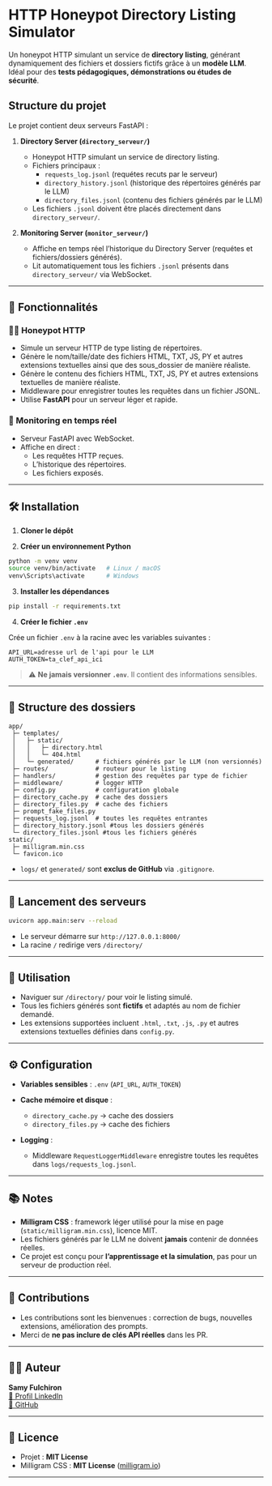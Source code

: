 # HTTP Honeypot Directory Listing Simulator

Un honeypot HTTP simulant un service de **directory listing**, générant dynamiquement des fichiers et dossiers fictifs grâce à un **modèle LLM**. Idéal pour des **tests pédagogiques, démonstrations ou études de sécurité**.

## Structure du projet

Le projet contient deux serveurs FastAPI :

1. **Directory Server (`directory_serveur/`)**
   - Honeypot HTTP simulant un service de directory listing.
   - Fichiers principaux :
     - `requests_log.jsonl` (requétes recuts par le serveur)
     - `directory_history.jsonl` (historique des répertoires générés par le LLM)
     - `directory_files.jsonl` (contenu des fichiers générés par le LLM)
   - Les fichiers `.jsonl` doivent être placés directement dans `directory_serveur/`.

2. **Monitoring Server (`monitor_serveur/`)**
   - Affiche en temps réel l’historique du Directory Server (requétes et fichiers/dossiers générés).
   - Lit automatiquement tous les fichiers `.jsonl` présents dans `directory_serveur/` via WebSocket.

---

## 🔹 Fonctionnalités
### 🕵️‍♂️ Honeypot HTTP
* Simule un serveur HTTP de type listing de répertoires.
* Génère le nom/taille/date des fichiers HTML, TXT, JS, PY et autres extensions textuelles ainsi que des sous_dossier de manière réaliste.
* Génère le contenu des fichiers HTML, TXT, JS, PY et autres extensions textuelles de manière réaliste.
* Middleware pour enregistrer toutes les requêtes dans un fichier JSONL.
* Utilise **FastAPI** pour un serveur léger et rapide.

### 📡 Monitoring en temps réel
* Serveur FastAPI avec WebSocket.
* Affiche en direct :
  - Les requêtes HTTP reçues.
  - L’historique des répertoires.
  - Les fichiers exposés.
---

## 🛠️ Installation

1. **Cloner le dépôt**

2. **Créer un environnement Python**

```bash
python -m venv venv
source venv/bin/activate   # Linux / macOS
venv\Scripts\activate      # Windows
```

3. **Installer les dépendances**

```bash
pip install -r requirements.txt
```

4. **Créer le fichier `.env`**

Crée un fichier `.env` à la racine avec les variables suivantes :

```env
API_URL=adresse url de l'api pour le LLM
AUTH_TOKEN=ta_clef_api_ici
```

> ⚠️ **Ne jamais versionner `.env`**. Il contient des informations sensibles.

---

## 📂 Structure des dossiers

```
app/
 ├─ templates/
 │   ├─ static/
 │   │   ├─ directory.html
 │   │   └─ 404.html 
 │   └─ generated/      # fichiers générés par le LLM (non versionnés)
 ├─ routes/             # routeur pour le listing
 ├─ handlers/           # gestion des requêtes par type de fichier
 ├─ middleware/         # logger HTTP
 ├─ config.py           # configuration globale
 ├─ directory_cache.py  # cache des dossiers
 ├─ directory_files.py  # cache des fichiers
 ├─ prompt_fake_files.py
 ├─ requests_log.jsonl  # toutes les requêtes entrantes
 ├─ directory_history.jsonl #tous les dossiers générés
 └─ directory_files.jsonl #tous les fichiers générés
static/
 ├─ milligram.min.css
 └─ favicon.ico

```

* `logs/` et `generated/` sont **exclus de GitHub** via `.gitignore`.

---

## 🚀 Lancement des serveurs

```bash
uvicorn app.main:serv --reload
```

* Le serveur démarre sur `http://127.0.0.1:8000/`
* La racine `/` redirige vers `/directory/`

---

## 🔧 Utilisation

* Naviguer sur `/directory/` pour voir le listing simulé.
* Tous les fichiers générés sont **fictifs** et adaptés au nom de fichier demandé.
* Les extensions supportées incluent `.html`, `.txt`, `.js`, `.py` et autres extensions textuelles définies dans `config.py`.

---

## ⚙️ Configuration

* **Variables sensibles** : `.env` (`API_URL`, `AUTH_TOKEN`)
* **Cache mémoire et disque** :

  * `directory_cache.py` → cache des dossiers
  * `directory_files.py` → cache des fichiers
* **Logging** :

  * Middleware `RequestLoggerMiddleware` enregistre toutes les requêtes dans `logs/requests_log.jsonl`.

---

## 📚 Notes

* **Milligram CSS** : framework léger utilisé pour la mise en page (`static/milligram.min.css`), licence MIT.
* Les fichiers générés par le LLM ne doivent **jamais** contenir de données réelles.
* Ce projet est conçu pour **l’apprentissage et la simulation**, pas pour un serveur de production réel.

---

## 📝 Contributions

* Les contributions sont les bienvenues : correction de bugs, nouvelles extensions, amélioration des prompts.
* Merci de **ne pas inclure de clés API réelles** dans les PR.

---

## 🧑‍💻 Auteur
**Samy Fulchiron**  
[🔗 Profil LinkedIn](https://www.linkedin.com/in/samy-fulchiron-00538932b/)  
[🐙 GitHub](https://github.com/samy-fulchiron)

---

## 📄 Licence

* Projet : **MIT License**
* Milligram CSS : **MIT License** ([milligram.io](https://milligram.io/))

---
